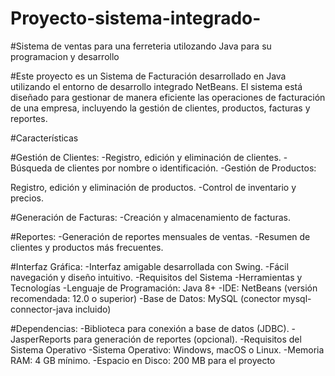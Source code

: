 # Proyecto-sistema-integrado-

#Sistema de ventas para una ferreteria utilozando Java para su programacion y desarrollo 

#Este proyecto es un Sistema de Facturación desarrollado en Java utilizando el entorno de desarrollo integrado NetBeans. El sistema está diseñado para gestionar de manera eficiente las operaciones de facturación de una empresa, incluyendo la gestión de clientes, productos, facturas y reportes.

#Características

#Gestión de Clientes:
-Registro, edición y eliminación de clientes.
-Búsqueda de clientes por nombre o identificación.
-Gestión de Productos:

Registro, edición y eliminación de productos.
-Control de inventario y precios.

#Generación de Facturas:
-Creación y almacenamiento de facturas.


#Reportes:
-Generación de reportes mensuales de ventas.
-Resumen de clientes y productos más frecuentes.

#Interfaz Gráfica:
-Interfaz amigable desarrollada con Swing.
-Fácil navegación y diseño intuitivo.
-Requisitos del Sistema
-Herramientas y Tecnologías
-Lenguaje de Programación: Java 8+
-IDE: NetBeans (versión recomendada: 12.0 o superior)
-Base de Datos: MySQL (conector mysql-connector-java incluido)

#Dependencias:
-Biblioteca para conexión a base de datos (JDBC).
-JasperReports para generación de reportes (opcional).
-Requisitos del Sistema Operativo
-Sistema Operativo: Windows, macOS o Linux.
-Memoria RAM: 4 GB mínimo.
-Espacio en Disco: 200 MB para el proyecto
